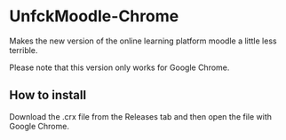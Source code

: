 # UnfckMoodle-Chrome
Makes the new version of the online learning platform moodle a little less terrible.

Please note that this version only works for Google Chrome.

## How to install

Download the .crx file from the Releases tab and then open the file with Google Chrome.
